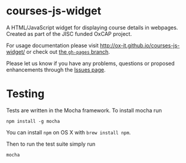 courses-js-widget
=================

A HTML/JavaScript widget for displaying course details in webpages. Created as part of the JISC funded OxCAP project.

For usage documentation please visit http://ox-it.github.io/courses-js-widget/ or check out [the `gh-pages` branch](https://github.com/ox-it/courses-js-widget/tree/gh-pages).

Please let us know if you have any problems, questions or proposed enhancements through the [Issues page](https://github.com/ox-it/courses-js-widget/issues).

Testing
============

Tests are written in the Mocha framework. To install mocha run

    npm install -g mocha

You can install `npm` on OS X with `brew install npm`.

Then to run the test suite simply run

    mocha
